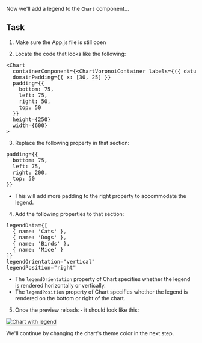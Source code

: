 Now we'll add a legend to the `Chart` component...

## Task

1) Make sure the App.js file is still open

2) Locate the code that looks like the following:

<pre class="file">
&lt;Chart
  containerComponent={&lt;ChartVoronoiContainer labels={({ datum }) =&gt; `${datum.name}: ${datum.y}`} /&gt;}
  domainPadding={{ x: [30, 25] }}
  padding={{
    bottom: 75,
    left: 75,
    right: 50,
    top: 50
  }}
  height={250}
  width={600}
&gt;
</pre>

3) Replace the following property in that section:

<pre class="file" data-target="clipboard">
padding={{
  bottom: 75,
  left: 75,
  right: 200,
  top: 50
}}
</pre>

- This will add more padding to the right property to accommodate the legend.

4) Add the following properties to that section:

<pre class="file" data-target="clipboard">
legendData={[
  { name: &#39;Cats&#39; }, 
  { name: &#39;Dogs&#39; }, 
  { name: &#39;Birds&#39; }, 
  { name: &#39;Mice&#39; }
]}
legendOrientation=&quot;vertical&quot;
legendPosition=&quot;right&quot;
</pre>

- The `legendOrientation` property of Chart specifies whether the legend is rendered horizontally or vertically. 
- The `legendPosition` property of Chart specifies whether the legend is rendered on the bottom or right of the chart.

5) Once the preview reloads - it should look like this:
<img src="module-stack/assets/legend.png" alt="Chart with legend" style="box-shadow: rgba(3, 3, 3, 0.2) 0px 1.25px 2.5px 0px;" />

We'll continue by changing the chart's theme color in the next step.
